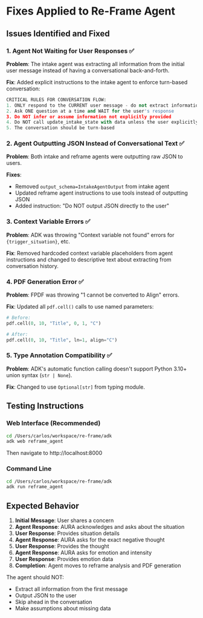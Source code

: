 # Fixes Applied to Re-Frame Agent

## Issues Identified and Fixed

### 1. Agent Not Waiting for User Responses ✅

**Problem**: The intake agent was extracting all information from the initial user message instead of having a conversational back-and-forth.

**Fix**: Added explicit instructions to the intake agent to enforce turn-based conversation:
```python
CRITICAL RULES FOR CONVERSATION FLOW:
1. ONLY respond to the CURRENT user message - do not extract information from previous messages
2. Ask ONE question at a time and WAIT for the user's response
3. Do NOT infer or assume information not explicitly provided
4. Do NOT call update_intake_state with data unless the user explicitly provides it in their current response
5. The conversation should be turn-based
```

### 2. Agent Outputting JSON Instead of Conversational Text ✅

**Problem**: Both intake and reframe agents were outputting raw JSON to users.

**Fixes**:
- Removed `output_schema=IntakeAgentOutput` from intake agent
- Updated reframe agent instructions to use tools instead of outputting JSON
- Added instruction: "Do NOT output JSON directly to the user"

### 3. Context Variable Errors ✅

**Problem**: ADK was throwing "Context variable not found" errors for `{trigger_situation}`, etc.

**Fix**: Removed hardcoded context variable placeholders from agent instructions and changed to descriptive text about extracting from conversation history.

### 4. PDF Generation Error ✅

**Problem**: FPDF was throwing "1 cannot be converted to Align" errors.

**Fix**: Updated all `pdf.cell()` calls to use named parameters:
```python
# Before:
pdf.cell(0, 10, "Title", 0, 1, "C")

# After:
pdf.cell(0, 10, "Title", ln=1, align="C")
```

### 5. Type Annotation Compatibility ✅

**Problem**: ADK's automatic function calling doesn't support Python 3.10+ union syntax (`str | None`).

**Fix**: Changed to use `Optional[str]` from typing module.

## Testing Instructions

### Web Interface (Recommended)
```bash
cd /Users/carlos/workspace/re-frame/adk
adk web reframe_agent
```
Then navigate to http://localhost:8000

### Command Line
```bash
cd /Users/carlos/workspace/re-frame/adk
adk run reframe_agent
```

## Expected Behavior

1. **Initial Message**: User shares a concern
2. **Agent Response**: AURA acknowledges and asks about the situation
3. **User Response**: Provides situation details
4. **Agent Response**: AURA asks for the exact negative thought
5. **User Response**: Provides the thought
6. **Agent Response**: AURA asks for emotion and intensity
7. **User Response**: Provides emotion data
8. **Completion**: Agent moves to reframe analysis and PDF generation

The agent should NOT:
- Extract all information from the first message
- Output JSON to the user
- Skip ahead in the conversation
- Make assumptions about missing data